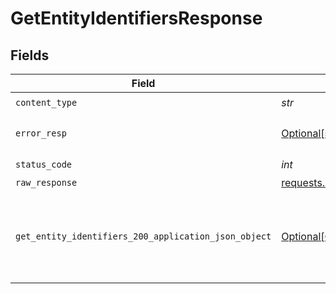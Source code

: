 # GetEntityIdentifiersResponse


## Fields

| Field                                                                                                                 | Type                                                                                                                  | Required                                                                                                              | Description                                                                                                           |
| --------------------------------------------------------------------------------------------------------------------- | --------------------------------------------------------------------------------------------------------------------- | --------------------------------------------------------------------------------------------------------------------- | --------------------------------------------------------------------------------------------------------------------- |
| `content_type`                                                                                                        | *str*                                                                                                                 | :heavy_check_mark:                                                                                                    | N/A                                                                                                                   |
| `error_resp`                                                                                                          | [Optional[shared.ErrorResp]](../../models/shared/errorresp.md)                                                        | :heavy_minus_sign:                                                                                                    | Could not authenticate the user                                                                                       |
| `status_code`                                                                                                         | *int*                                                                                                                 | :heavy_check_mark:                                                                                                    | N/A                                                                                                                   |
| `raw_response`                                                                                                        | [requests.Response](https://requests.readthedocs.io/en/latest/api/#requests.Response)                                 | :heavy_minus_sign:                                                                                                    | N/A                                                                                                                   |
| `get_entity_identifiers_200_application_json_object`                                                                  | [Optional[GetEntityIdentifiers200ApplicationJSON]](../../models/operations/getentityidentifiers200applicationjson.md) | :heavy_minus_sign:                                                                                                    | The identifiers of the requested entity returned successfully.                                                        |